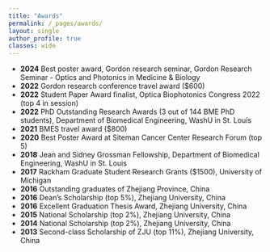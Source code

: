 ```yaml
---
title: "Awards"
permalink: /_pages/awards/
layout: single
author_profile: true
classes: wide
---
```

- __2024__  Best poster award, Gordon research seminar, Gordon Research Seminar - Optics and Photonics in Medicine & Biology 
- __2022__  Gordon research conference travel award ($600)
- __2022__  Student Paper Award finalist, Optica Biophotonics Congress 2022 (top 4 in session)
- __2022__  PhD Outstanding Research Awards (3 out of 144 BME PhD students), Department of Biomedical Engineering, WashU in St. Louis
- __2021__  BMES travel award ($800)
- __2020__	Best Poster Award at Siteman Cancer Center Research Forum (top 5)
- __2018__	Jean and Sidney Grossman Fellowship, Department of Biomedical Engineering, WashU in St. Louis
- __2017__	Rackham Graduate Student Research Grants ($1500), University of Michigan
- __2016__	Outstanding graduates of Zhejiang Province, China                                         
- __2016__  Dean’s Scholarship (top 5%), Zhejiang University, China    
- __2016__  Excellent Graduation Thesis Award, Zhejiang University, China 
- __2015__	National Scholarship (top 2%), Zhejiang University, China 
- __2014__	National Scholarship (top 2%), Zhejiang University, China 
- __2013__	Second-class Scholarship of ZJU (top 11%), Zhejiang University, China                      
